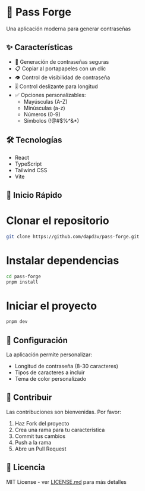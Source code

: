 # 🌱 Pass Forge

Una aplicación moderna para generar contraseñas

## ✨ Características

- 🔐 Generación de contraseñas seguras
- 📋 Copiar al portapapeles con un clic
- 👁️ Control de visibilidad de contraseña
- 🎚️ Control deslizante para longitud
- ✅ Opciones personalizables:
  - Mayúsculas (A-Z)
  - Minúsculas (a-z)
  - Números (0-9)
  - Símbolos (!@#$%^&*)

## 🛠️ Tecnologías

- React
- TypeScript
- Tailwind CSS
- Vite

## 🚀 Inicio Rápido

# Clonar el repositorio
```bash
git clone https://github.com/dapd3v/pass-forge.git
```
# Instalar dependencias
```bash
cd pass-forge
pnpm install
```
# Iniciar el proyecto
```bash
pnpm dev
```

## 🔧 Configuración

La aplicación permite personalizar:
- Longitud de contraseña (8-30 caracteres)
- Tipos de caracteres a incluir
- Tema de color personalizado

## 🤝 Contribuir

Las contribuciones son bienvenidas. Por favor:
1. Haz Fork del proyecto
2. Crea una rama para tu característica
3. Commit tus cambios
4. Push a la rama
5. Abre un Pull Request

## 📝 Licencia

MIT License - ver [LICENSE.md](LICENSE.md) para más detalles

